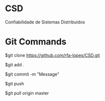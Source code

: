 # CSD
Confiabilidade de Sistemas Distribuidos

# Git Commands
$git clone https://github.com/rfa-lopes/CSD.git

$git add .

$git commit -m "Message"

$git push

$git pull origin master
